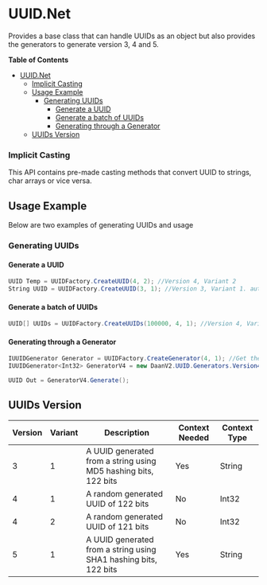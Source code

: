 # UUID.Net

Provides a base class that can handle UUIDs as an object but also provides the generators to generate version 3, 4 and 5.

**Table of Contents**
- [UUID.Net](#uuidnet)
    - [Implicit Casting](#implicit-casting)
  - [Usage Example](#usage-example)
    - [Generating UUIDs](#generating-uuids)
      - [Generate a UUID](#generate-a-uuid)
      - [Generate a batch of UUIDs](#generate-a-batch-of-uuids)
      - [Generating through a Generator](#generating-through-a-generator)
  - [UUIDs Version](#uuids-version)

### Implicit Casting

This API contains pre-made casting methods that convert UUID to strings, char arrays or vice versa.

## Usage Example

Below are two examples of generating UUIDs and usage

### Generating UUIDs

#### Generate a UUID

```csharp
UUID Temp = UUIDFactory.CreateUUID(4, 2); //Version 4, Variant 2
String UUID = UUIDFactory.CreateUUID(3, 1); //Version 3, Variant 1. auto cast to string
```

#### Generate a batch of UUIDs

```csharp
UUID[] UUIDs = UUIDFactory.CreateUUIDs(100000, 4, 1); //Version 4, Variant 1, Amount of 100.000
```

#### Generating through a Generator

```csharp
IUUIDGenerator Generator = UUIDFactory.CreateGenerator(4, 1); //Get the version 4, variant 1 generator
IUUIDGenerator<Int32> GeneratorV4 = new DaanV2.UUID.Generators.Version4.GeneratorVariant1(); //Get the version 4, variant 1 generator

UUID Out = GeneratorV4.Generate();
```

## UUIDs Version

|Version    |Variant    |Description    |Context Needed |Context Type   |
|-----------|-----------|---------------|---------------|---------------|
|3 |1 |A UUID generated from a string using MD5 hashing bits, 122 bits |Yes |String |
|4 |1 |A random generated UUID of 122 bits |No |Int32 |
|4 |2 |A random generated UUID of 121 bits |No |Int32 |
|5 |1 |A UUID generated from a string using SHA1 hashing bits, 122 bits |Yes |String |
